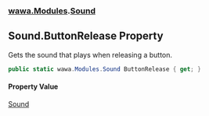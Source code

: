 ### [wawa.Modules](wawa.Modules.md 'wawa.Modules').[Sound](Sound.md 'wawa.Modules.Sound')

## Sound.ButtonRelease Property

Gets the sound that plays when releasing a button.

```csharp
public static wawa.Modules.Sound ButtonRelease { get; }
```

#### Property Value
[Sound](Sound.md 'wawa.Modules.Sound')